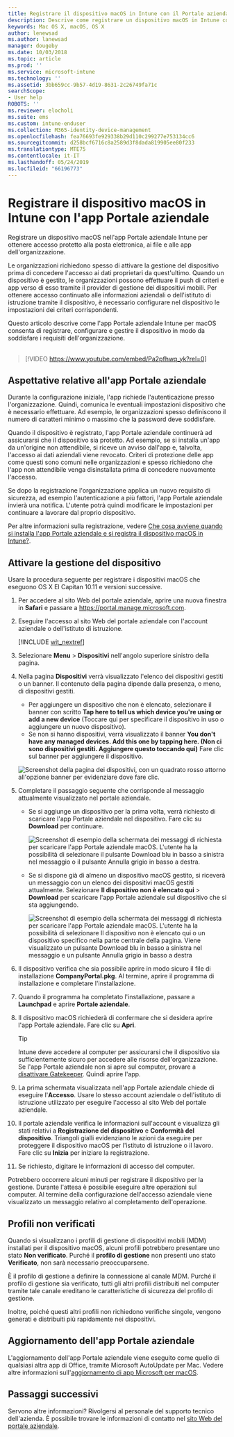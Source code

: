 ```yaml
---
title: Registrare il dispositivo macOS in Intune con il Portale aziendale | Microsoft Docs
description: Descrive come registrare un dispositivo macOS in Intune con l'app Portale aziendale
keywords: Mac OS X, macOS, OS X
author: lenewsad
ms.author: lanewsad
manager: dougeby
ms.date: 10/03/2018
ms.topic: article
ms.prod: ''
ms.service: microsoft-intune
ms.technology: ''
ms.assetid: 3bb659cc-9b57-4d19-8631-2c26749fa71c
searchScope:
- User help
ROBOTS: ''
ms.reviewer: elocholi
ms.suite: ems
ms.custom: intune-enduser
ms.collection: M365-identity-device-management
ms.openlocfilehash: fea76693fe929338b29d110c299277e753134cc6
ms.sourcegitcommit: d258bcf6716c8a2589d3f8dada819905ee80f233
ms.translationtype: MTE75
ms.contentlocale: it-IT
ms.lasthandoff: 05/24/2019
ms.locfileid: "66196773"
---
```

# <a name="enroll-your-macos-device-in-intune-with-the-company-portal-app"></a>Registrare il dispositivo macOS in Intune con l'app Portale aziendale

Registrare un dispositivo macOS nell'app Portale aziendale Intune per ottenere accesso protetto alla posta elettronica, ai file e alle app dell'organizzazione.

Le organizzazioni richiedono spesso di attivare la gestione del dispositivo prima di concedere l'accesso ai dati proprietari da quest'ultimo. Quando un dispositivo è gestito, le organizzazioni possono effettuare il push di criteri e app verso di esso tramite il provider di gestione dei dispositivi mobili. Per ottenere accesso continuato alle informazioni aziendali o dell'istituto di istruzione tramite il dispositivo, è necessario configurare nel dispositivo le impostazioni dei criteri corrispondenti.  

Questo articolo descrive come l'app Portale aziendale Intune per macOS consenta di registrare, configurare e gestire il dispositivo in modo da soddisfare i requisiti dell'organizzazione.  
</br>
> [!VIDEO https://www.youtube.com/embed/Pa2pfhwq_yk?rel=0]

## <a name="what-to-expect-from-the-company-portal-app"></a>Aspettative relative all'app Portale aziendale

Durante la configurazione iniziale, l'app richiede l'autenticazione presso l'organizzazione. Quindi, comunica le eventuali impostazioni dispositivo che è necessario effettuare. Ad esempio, le organizzazioni spesso definiscono il numero di caratteri minimo o massimo che la password deve soddisfare.    

Quando il dispositivo è registrato, l'app Portale aziendale continuerà ad assicurarsi che il dispositivo sia protetto. Ad esempio, se si installa un'app da un'origine non attendibile, si riceve un avviso dall'app e, talvolta, l'accesso ai dati aziendali viene revocato. Criteri di protezione delle app come questi sono comuni nelle organizzazioni e spesso richiedono che l'app non attendibile venga disinstallata prima di concedere nuovamente l'accesso.

Se dopo la registrazione l'organizzazione applica un nuovo requisito di sicurezza, ad esempio l'autenticazione a più fattori, l'app Portale aziendale invierà una notifica. L'utente potrà quindi modificare le impostazioni per continuare a lavorare dal proprio dispositivo.  

Per altre informazioni sulla registrazione, vedere [Che cosa avviene quando si installa l'app Portale aziendale e si registra il dispositivo macOS in Intune?](what-happens-if-you-install-the-Company-Portal-app-and-enroll-your-device-in-intune-macos.md).  

## <a name="get-your-device-managed"></a>Attivare la gestione del dispositivo  
Usare la procedura seguente per registrare i dispositivi macOS che eseguono OS X El Capitan 10.11 e versioni successive.   


1. Per accedere al sito Web del portale aziendale, aprire una nuova finestra in __Safari__ e passare a https://portal.manage.microsoft.com.  

2. Eseguire l'accesso al sito Web del portale aziendale con l'account aziendale o dell'istituto di istruzione.

   [!INCLUDE [wit_nextref](includes/end-user-password-guidance.md)]


3. Selezionare **Menu** > **Dispositivi** nell'angolo superiore sinistro della pagina.  

4. Nella pagina __Dispositivi__ verrà visualizzato l'elenco dei dispositivi gestiti o un banner. Il contenuto della pagina dipende dalla presenza, o meno, di dispositivi gestiti. 
    * Per aggiungere un dispositivo che non è elencato, selezionare il banner con scritto **Tap here to tell us which device you're using or add a new device** (Toccare qui per specificare il dispositivo in uso o aggiungere un nuovo dispositivo).
    * Se non si hanno dispositivi, verrà visualizzato il banner **You don't have any managed devices. Add this one by tapping here. (Non ci sono dispositivi gestiti. Aggiungere questo toccando qui)** Fare clic sul banner per aggiungere il dispositivo.  

     ![Screenshot della pagina dei dispositivi, con un quadrato rosso attorno all'opzione banner per evidenziare dove fare clic.](./media/CP-enroll-MACOS-1808.png)  
5.  Completare il passaggio seguente che corrisponde al messaggio attualmente visualizzato nel portale aziendale.  
    * Se si aggiunge un dispositivo per la prima volta, verrà richiesto di scaricare l'app Portale aziendale nel dispositivo. Fare clic su **Download** per continuare.  

         ![Screenshot di esempio della schermata dei messaggi di richiesta per scaricare l'app Portale aziendale macOS. L'utente ha la possibilità di selezionare il pulsante Download blu in basso a sinistra nel messaggio o il pulsante Annulla grigio in basso a destra.](./media/CP-enroll-download-macOS-1808.png)  

    * Se si dispone già di almeno un dispositivo macOS gestito, si riceverà un messaggio con un elenco dei dispositivi macOS gestiti attualmente. Selezionare **Il dispositivo non è elencato qui** > **Download** per scaricare l'app Portale aziendale sul dispositivo che si sta aggiungendo.  

         ![Screenshot di esempio della schermata dei messaggi di richiesta per scaricare l'app Portale aziendale macOS. L'utente ha la possibilità di selezionare *Il dispositivo non è elencato qui* o un dispositivo specifico nella parte centrale della pagina. Viene visualizzato un pulsante Download blu in basso a sinistra nel messaggio e un pulsante Annulla grigio in basso a destra](./media/cp-mac-os-device-isnt-here-1808.png)  

6. Il dispositivo verifica che sia possibile aprire in modo sicuro il file di installazione **CompanyPortal.pkg**. Al termine, aprire il programma di installazione e completare l'installazione.  

7. Quando il programma ha completato l'installazione, passare a **Launchpad** e aprire **Portale aziendale**.  

8. Il dispositivo macOS richiederà di confermare che si desidera aprire l'app Portale aziendale. Fare clic su **Apri**.  

   > [!TIP]
   > Intune deve accedere al computer per assicurarsi che il dispositivo sia sufficientemente sicuro per accedere alle risorse dell'organizzazione. Se l'app Portale aziendale non si apre sul computer, provare a [disattivare Gatekeeper](https://support.apple.com/HT202491). Quindi aprire l'app.

9. La prima schermata visualizzata nell'app Portale aziendale chiede di eseguire l'**Accesso**. Usare lo stesso account aziendale o dell'istituto di istruzione utilizzato per eseguire l'accesso al sito Web del portale aziendale.

10. Il portale aziendale verifica le informazioni sull'account e visualizza gli stati relativi a **Registrazione del dispositivo** e **Conformità del dispositivo**. Triangoli gialli evidenziano le azioni da eseguire per proteggere il dispositivo macOS per l'istituto di istruzione o il lavoro. Fare clic su **Inizia** per iniziare la registrazione. 

11. Se richiesto, digitare le informazioni di accesso del computer.  

Potrebbero occorrere alcuni minuti per registrare il dispositivo per la gestione. Durante l'attesa è possibile eseguire altre operazioni sul computer. Al termine della configurazione dell'accesso aziendale viene visualizzato un messaggio relativo al completamento dell'operazione.  

## <a name="unverified-profiles"></a>Profili non verificati
Quando si visualizzano i profili di gestione di dispositivi mobili (MDM) installati per il dispositivo macOS, alcuni profili potrebbero presentare uno stato **Non verificato**. Purché il **profilo di gestione** non presenti uno stato **Verificato**, non sarà necessario preoccuparsene.  

È il profilo di gestione a definire la connessione al canale MDM. Purché il profilo di gestione sia verificato, tutti gli altri profili distribuiti nel computer tramite tale canale ereditano le caratteristiche di sicurezza del profilo di gestione.

Inoltre, poiché questi altri profili non richiedono verifiche singole, vengono generati e distribuiti più rapidamente nei dispositivi. 

## <a name="updating-the-company-portal-app"></a>Aggiornamento dell'app Portale aziendale

L'aggiornamento dell'app Portale aziendale viene eseguito come quello di qualsiasi altra app di Office, tramite Microsoft AutoUpdate per Mac. Vedere altre informazioni sull'[aggiornamento di app Microsoft per macOS](https://support.office.com/article/Check-for-Office-for-Mac-updates-automatically-bfd1e497-c24d-4754-92ab-910a4074d7c1).  

## <a name="next-steps"></a>Passaggi successivi  
Servono altre informazioni? Rivolgersi al personale del supporto tecnico dell'azienda. È possibile trovare le informazioni di contatto nel [sito Web del portale aziendale](https://go.microsoft.com/fwlink/?linkid=2010980).  


